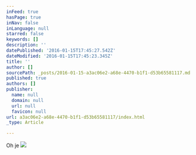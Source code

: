 ```yaml
---
inFeed: true
hasPage: true
inNav: false
inLanguage: null
starred: false
keywords: []
description: ''
datePublished: '2016-01-15T17:45:27.542Z'
dateModified: '2016-01-15T17:45:23.345Z'
title: ''
author: []
sourcePath: _posts/2016-01-15-a3ac06e2-a68e-4470-b1f1-d53b65581117.md
published: true
authors: []
publisher:
  name: null
  domain: null
  url: null
  favicon: null
url: a3ac06e2-a68e-4470-b1f1-d53b65581117/index.html
_type: Article

---
```

Oh je
![](https://the-grid-user-content.s3-us-west-2.amazonaws.com/5193c8af-7728-4750-8a34-74b13713e270.JPG)